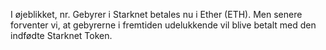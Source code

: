 I øjeblikket, nr. Gebyrer i Starknet betales nu i Ether (ETH). Men senere forventer vi, at gebyrerne i fremtiden udelukkende vil blive betalt med den indfødte Starknet Token.